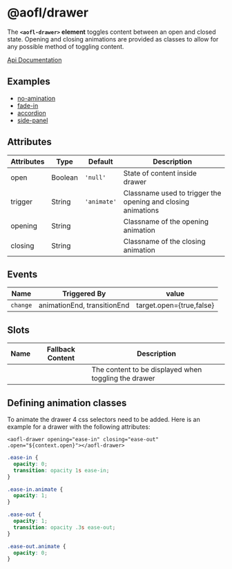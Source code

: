# @aofl/drawer

The **`<aofl-drawer>` element** toggles content between an open and closed state. Opening and closing animations are provided as classes to allow for any possible method of toggling content.

[Api Documentation](https://ageoflearning.github.io/aofl/v3.x/api-docs/module-@aofl_drawer.html)

## Examples
* [no-amination](https://stackblitz.com/edit/1-0-0-drawer-no-animation?embed=1&file=js/example-component/template.js)
* [fade-in](https://stackblitz.com/edit/1-0-0-drawer-fade?embed=1&file=js/example-component/template.js)
* [accordion](https://stackblitz.com/edit/1-0-0-drawer-accordion?embed=1&file=js/example-component/template.js)
* [side-panel](https://stackblitz.com/edit/1-0-0-drawer-side-panel?embed=1&file=js/example-component/template.js)

## Attributes

| Attributes | Type    | Default     | Description                                                  |
|------------|---------|-------------|--------------------------------------------------------------|
| open       | Boolean | `'null'`    | State of content inside drawer                               |
| trigger    | String  | `'animate'` | Classname used to trigger the opening and closing animations |
| opening    | String  |             | Classname of the opening animation                           |
| closing    | String  |             | Classname of the closing animation                           |

## Events

| Name                 | Triggered By                | value                    |
|----------------------|-----------------------------|--------------------------|
| `change`             | animationEnd, transitionEnd | target.open={true,false} |

## Slots

| Name       | Fallback Content | Description                                          |
| ---------- | ---------------- | ---------------------------------------------------- |
|            |                  | The content to be displayed when toggling the drawer |


## Defining animation classes

To animate the drawer 4 css selectors need to be added. Here is an example for a drawer with the following attributes:

`<aofl-drawer opening="ease-in" closing="ease-out" .open="${context.open}"></aofl-drawer>`

```css
.ease-in {
  opacity: 0;
  transition: opacity 1s ease-in;
}

.ease-in.animate {
  opacity: 1;
}

.ease-out {
  opacity: 1;
  transition: opacity .3s ease-out;
}

.ease-out.animate {
  opacity: 0;
}
```


